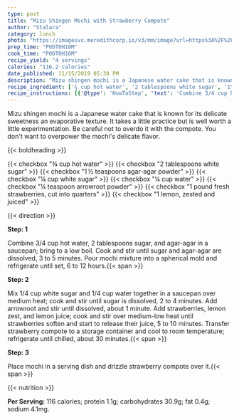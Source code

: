 ```yaml
---
type: post
title: "Mizu Shingen Mochi with Strawberry Compote"
author: "Stalara"
category: lunch
photo: "https://imagesvc.meredithcorp.io/v3/mm/image?url=https%3A%2F%2Fimages.media-allrecipes.com%2Fuserphotos%2F3136225.jpg"
prep_time: "P0DT0H10M"
cook_time: "P0DT0H16M"
recipe_yield: "4 servings"
calories: "116.2 calories"
date_published: 11/15/2019 05:38 PM
description: "Mizu shingen mochi is a Japanese water cake that is known for its delicate sweetness an evaporative texture. It takes a little practice but is well worth a little experimentation. Be careful not to overdo it with the compote. You don't want to overpower the mochi's delicate flavor."
recipe_ingredient: ['¾ cup hot water', '2 tablespoons white sugar', '1\u2009½ teaspoons agar-agar powder', '¼ cup white sugar', '¼ cup water', '¼ teaspoon arrowroot powder', '1 pound fresh strawberries, cut into quarters', '1 lemon, zested and juiced']
recipe_instructions: [{'@type': 'HowToStep', 'text': 'Combine 3/4 cup hot water, 2 tablespoons sugar, and agar-agar in a saucepan; bring to a low boil. Cook and stir until sugar and agar-agar are dissolved, 3 to 5 minutes. Pour mochi mixture into a spherical mold and refrigerate until set, 6 to 12 hours.\n'}, {'@type': 'HowToStep', 'text': 'Mix 1/4 cup white sugar and 1/4 cup water together in a saucepan over medium heat; cook and stir until sugar is dissolved, 2 to 4 minutes. Add arrowroot and stir until dissolved, about 1 minute. Add strawberries, lemon zest, and lemon juice; cook and stir over medium-low heat until strawberries soften and start to release their juice, 5 to 10 minutes. Transfer strawberry compote to a storage container and cool to room temperature; refrigerate until chilled, about 30 minutes.\n'}, {'@type': 'HowToStep', 'text': 'Place mochi in a serving dish and drizzle strawberry compote over it.\n'}]
---
```


Mizu shingen mochi is a Japanese water cake that is known for its delicate sweetness an evaporative texture. It takes a little practice but is well worth a little experimentation. Be careful not to overdo it with the compote. You don't want to overpower the mochi's delicate flavor. 

{{< boldheading >}}

{{< checkbox "¾ cup hot water" >}}
{{< checkbox "2 tablespoons white sugar" >}}
{{< checkbox "1 ½ teaspoons agar-agar powder" >}}
{{< checkbox "¼ cup white sugar" >}}
{{< checkbox "¼ cup water" >}}
{{< checkbox "¼ teaspoon arrowroot powder" >}}
{{< checkbox "1 pound fresh strawberries, cut into quarters" >}}
{{< checkbox "1  lemon, zested and juiced" >}}


{{< direction >}}

**Step: 1**

Combine 3/4 cup hot water, 2 tablespoons sugar, and agar-agar in a saucepan; bring to a low boil. Cook and stir until sugar and agar-agar are dissolved, 3 to 5 minutes. Pour mochi mixture into a spherical mold and refrigerate until set, 6 to 12 hours.{{< span >}}

**Step: 2**

Mix 1/4 cup white sugar and 1/4 cup water together in a saucepan over medium heat; cook and stir until sugar is dissolved, 2 to 4 minutes. Add arrowroot and stir until dissolved, about 1 minute. Add strawberries, lemon zest, and lemon juice; cook and stir over medium-low heat until strawberries soften and start to release their juice, 5 to 10 minutes. Transfer strawberry compote to a storage container and cool to room temperature; refrigerate until chilled, about 30 minutes.{{< span >}}

**Step: 3**

Place mochi in a serving dish and drizzle strawberry compote over it.{{< span >}}

{{< nutrition >}}

**Per Serving:** 116 calories; protein 1.1g; carbohydrates 30.9g; fat 0.4g; sodium 4.1mg.